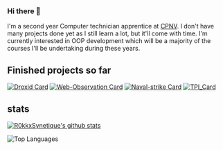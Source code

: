 ### Hi there 👋
I'm a second year Computer technician apprentice at [CPNV](https://www.cpnv.ch/). I don't have many projects done yet as I still learn a lot, but it'll come with time. I'm currently interested in OOP development which will be a majority of the courses I'll be undertaking during these years.

## Finished projects so far

[![Droxid Card](https://github-readme-stats.vercel.app/api/pin/?username=R0kkxSynetique&repo=Droxid&show_icons=true&theme=dracula)](https://github.com/R0kkxSynetique/Droxid)
[![Web-Observation Card](https://github-readme-stats.vercel.app/api/pin/?username=Mondotosz&repo=Web-Observation&show_icons=true&theme=dracula)](https://github.com/Mondotosz/Web-Observation)
[![Naval-strike Card](https://github-readme-stats.vercel.app/api/pin/?username=R0kkxSynetique&repo=Naval-strike&show_icons=true&theme=dracula)](https://github.com/R0kkxSynetique/Naval-strike)
[![TPI_Card](https://github-readme-stats.vercel.app/api/pin/?username=R0kkxSynetique&repo=TPI&show_icons=true&theme=dracula)](https://github.com/R0kkxSynetique/TPI)



## stats
[![R0kkxSynetique's github stats](https://github-readme-stats.vercel.app/api?username=R0kkxSynetique&count_private=true&show_icons=true&theme=dracula)](https://github.com/R0kkxSynetique)

![Top Languages](https://github-readme-stats.vercel.app/api/top-langs/?username=R0kkxSynetique&layout=compact&hide=TSQL&theme=dracula&count_private=true&show_icons=true)
